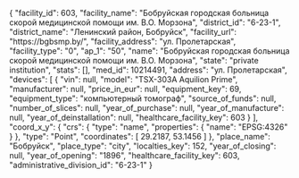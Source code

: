 {
    "facility_id": 603,
    "facility_name": "Бобруйская городская больница скорой медицинской помощи им. В.О. Морзона",
    "district_id": "6-23-1",
    "district_name": "Ленинский район, Бобруйск",
    "facility_url": "https:\/\/bgbsmp.by\/",
    "facility_address": "ул. Пролетарская",
    "facility_type": "0",
    "ap_1": "50",
    "name": "Бобруйская городская больница скорой медицинской помощи им. В.О. Морзона",
    "state": "private institution",
    "stats": [],
    "med_id": 10214491,
    "address": "ул. Пролетарская",
    "devices": [
        {
            "vin": null,
            "model": "ТSХ-303А Aquilion Prime",
            "manufacturer": null,
            "price_in_eur": null,
            "equipment_key": 69,
            "equipment_type": "компьютерный томограф",
            "source_of_funds": null,
            "number_of_slices": null,
            "year_of_purchase": null,
            "year_of_manufacture": null,
            "year_of_deinstallation": null,
            "healthcare_facility_key": 603
        }
    ],
    "coord_x_y": {
        "crs": {
            "type": "name",
            "properties": {
                "name": "EPSG:4326"
            }
        },
        "type": "Point",
        "coordinates": [
            29.2187,
            53.1456
        ]
    },
    "place_name": "Бобруйск",
    "place_type": "city",
    "localties_key": 152,
    "year_of_closing": null,
    "year_of_opening": "1896",
    "healthcare_facility_key": 603,
    "administrative_division_id": "6-23-1"
}